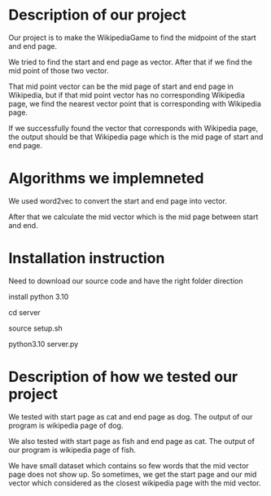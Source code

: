 # Description of our project

Our project is to make the WikipediaGame to find the midpoint of the start and end page.

We tried to find the start and end page as vector. After that if we find the mid point of those two vector.

That mid point vector can be the mid page of start and end page in Wikipedia, but if that mid point vector has no corresponding Wikipedia page, we find the nearest vector point that is corresponding with Wikipedia page.

If we successfully found the vector that corresponds with Wikipedia page, the output should be that Wikipedia page which is the mid page of start and end page.

# Algorithms we implemneted
We used word2vec to convert the start and end page into vector.

After that we calculate the mid vector which is the mid page between start and end.

# Installation instruction
Need to download our source code and have the right folder direction

install python 3.10

cd server

source setup.sh

python3.10 server.py

# Description of how we tested our project
We tested with start page as cat and end page as dog. The output of our program is wikipedia page of dog.

We also tested with start page as fish and end page as cat. The output of our program is wikipedia page of fish.

We have small dataset which contains so few words that the mid vector page does not show up. So sometimes, we get the start page and our mid vector which considered as the closest wikipedia page with the mid vector.

